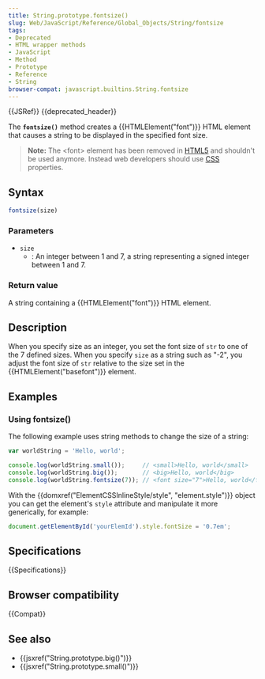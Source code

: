 ```yaml
---
title: String.prototype.fontsize()
slug: Web/JavaScript/Reference/Global_Objects/String/fontsize
tags:
- Deprecated
- HTML wrapper methods
- JavaScript
- Method
- Prototype
- Reference
- String
browser-compat: javascript.builtins.String.fontsize
---
```

{{JSRef}} {{deprecated_header}}

The **`fontsize()`** method creates a {{HTMLElement("font")}} HTML
element that causes a string to be displayed in the specified font size.

> **Note:** The \<font> element has been removed in
> [HTML5](/en-US/docs/Web/Guide/HTML/HTML5) and shouldn't be used anymore.
> Instead web developers should use [CSS](/en-US/docs/Web/CSS) properties.

## Syntax

```js
fontsize(size)
```

### Parameters

- `size`
  - : An integer between 1 and 7, a string representing a signed integer between
    1 and 7.

### Return value

A string containing a {{HTMLElement("font")}} HTML element.

## Description

When you specify size as an integer, you set the font size of `str` to one of
the 7 defined sizes. When you specify `size` as a string such as "-2", you
adjust the font size of `str` relative to the size set in the
{{HTMLElement("basefont")}} element.

## Examples

### Using fontsize()

The following example uses string methods to change the size of a string:

```js
var worldString = 'Hello, world';

console.log(worldString.small());     // <small>Hello, world</small>
console.log(worldString.big());       // <big>Hello, world</big>
console.log(worldString.fontsize(7)); // <font size="7">Hello, world</fontsize>
```

With the
{{domxref("ElementCSSInlineStyle/style", "element.style")}}
object you can get the element's `style` attribute and manipulate it more
generically, for example:

```js
document.getElementById('yourElemId').style.fontSize = '0.7em';
```

## Specifications

{{Specifications}}

## Browser compatibility

{{Compat}}

## See also

- {{jsxref("String.prototype.big()")}}
- {{jsxref("String.prototype.small()")}}
